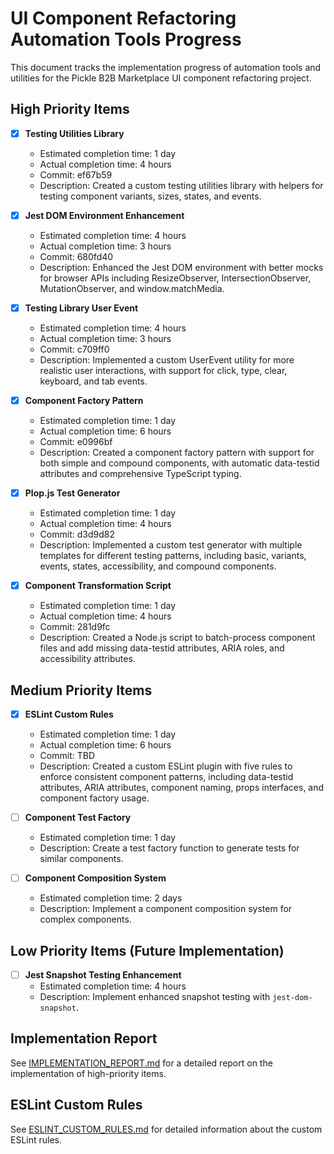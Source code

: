 # UI Component Refactoring Automation Tools Progress

This document tracks the implementation progress of automation tools and utilities for the Pickle B2B Marketplace UI component refactoring project.

## High Priority Items

- [x] **Testing Utilities Library**
  - Estimated completion time: 1 day
  - Actual completion time: 4 hours
  - Commit: ef67b59
  - Description: Created a custom testing utilities library with helpers for testing component variants, sizes, states, and events.

- [x] **Jest DOM Environment Enhancement**
  - Estimated completion time: 4 hours
  - Actual completion time: 3 hours
  - Commit: 680fd40
  - Description: Enhanced the Jest DOM environment with better mocks for browser APIs including ResizeObserver, IntersectionObserver, MutationObserver, and window.matchMedia.

- [x] **Testing Library User Event**
  - Estimated completion time: 4 hours
  - Actual completion time: 3 hours
  - Commit: c709ff0
  - Description: Implemented a custom UserEvent utility for more realistic user interactions, with support for click, type, clear, keyboard, and tab events.

- [x] **Component Factory Pattern**
  - Estimated completion time: 1 day
  - Actual completion time: 6 hours
  - Commit: e0996bf
  - Description: Created a component factory pattern with support for both simple and compound components, with automatic data-testid attributes and comprehensive TypeScript typing.

- [x] **Plop.js Test Generator**
  - Estimated completion time: 1 day
  - Actual completion time: 4 hours
  - Commit: d3d9d82
  - Description: Implemented a custom test generator with multiple templates for different testing patterns, including basic, variants, events, states, accessibility, and compound components.

- [x] **Component Transformation Script**
  - Estimated completion time: 1 day
  - Actual completion time: 4 hours
  - Commit: 281d9fc
  - Description: Created a Node.js script to batch-process component files and add missing data-testid attributes, ARIA roles, and accessibility attributes.

## Medium Priority Items

- [x] **ESLint Custom Rules**
  - Estimated completion time: 1 day
  - Actual completion time: 6 hours
  - Commit: TBD
  - Description: Created a custom ESLint plugin with five rules to enforce consistent component patterns, including data-testid attributes, ARIA attributes, component naming, props interfaces, and component factory usage.

- [ ] **Component Test Factory**
  - Estimated completion time: 1 day
  - Description: Create a test factory function to generate tests for similar components.

- [ ] **Component Composition System**
  - Estimated completion time: 2 days
  - Description: Implement a component composition system for complex components.

## Low Priority Items (Future Implementation)

- [ ] **Jest Snapshot Testing Enhancement**
  - Estimated completion time: 4 hours
  - Description: Implement enhanced snapshot testing with `jest-dom-snapshot`.

## Implementation Report

See [IMPLEMENTATION_REPORT.md](IMPLEMENTATION_REPORT.md) for a detailed report on the implementation of high-priority items.

## ESLint Custom Rules

See [ESLINT_CUSTOM_RULES.md](docs/ESLINT_CUSTOM_RULES.md) for detailed information about the custom ESLint rules.
